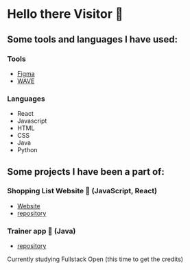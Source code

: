 # Hello there Visitor 👋

## Some tools and languages I have used:

### Tools
- [Figma](https://www.figma.com/)
- [WAVE](https://wave.webaim.org/)

### Languages
- React
- Javascript
- HTML
- CSS
- Java
- Python

## Some projects I have been a part of:

### Shopping List Website 🛒 (JavaScript, React)
- [Website](https://shopping-list-app.fly.dev/)
- [repository](https://github.com/ollivarila/group3-web-project)

### Trainer app 💪 (Java) 
- [repository](https://github.com/JoonasMV/Trainer)

Currently studying Fullstack Open (this time to get the credits)

<!--
**jennivh/jennivh** is a ✨ _special_ ✨ repository because its `README.md` (this file) appears on your GitHub profile.

Here are some ideas to get you started:

- 🔭 I’m currently working on ...
- 🌱 I’m currently learning ...
- 👯 I’m looking to collaborate on ...
- 🤔 I’m looking for help with ...
- 💬 Ask me about ...
- 📫 How to reach me: ...
- 😄 Pronouns: ...
- ⚡ Fun fact: ...
-->

